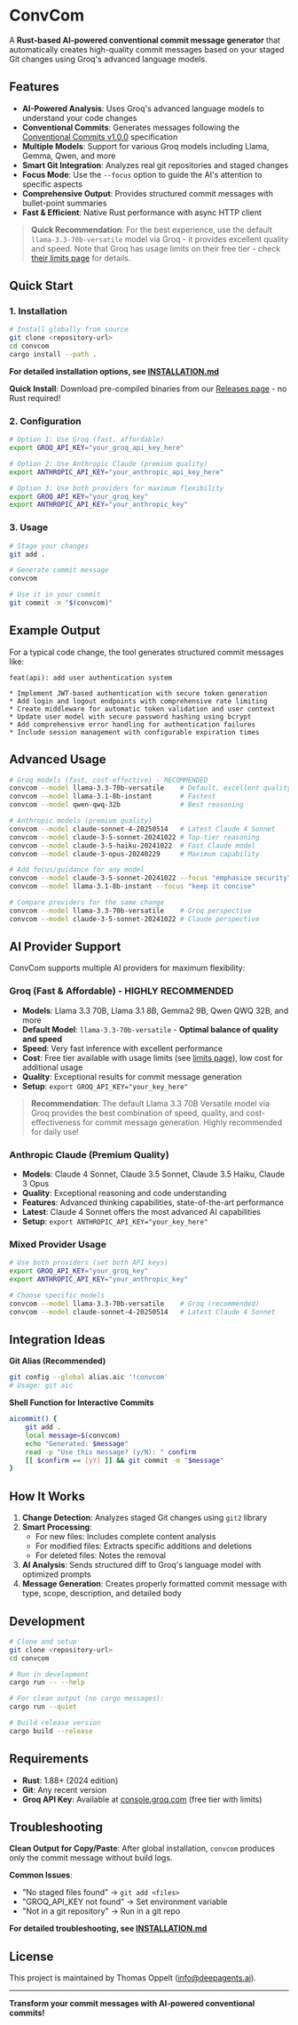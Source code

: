 # ConvCom

A **Rust-based AI-powered conventional commit message generator** that automatically creates high-quality commit messages based on your staged Git changes using Groq's advanced language models.

## Features

- **AI-Powered Analysis**: Uses Groq's advanced language models to understand your code changes
- **Conventional Commits**: Generates messages following the [Conventional Commits v1.0.0](https://www.conventionalcommits.org/) specification
- **Multiple Models**: Support for various Groq models including Llama, Gemma, Qwen, and more
- **Smart Git Integration**: Analyzes real git repositories and staged changes
- **Focus Mode**: Use the `--focus` option to guide the AI's attention to specific aspects
- **Comprehensive Output**: Provides structured commit messages with bullet-point summaries
- **Fast & Efficient**: Native Rust performance with async HTTP client

> **Quick Recommendation**: For the best experience, use the default `llama-3.3-70b-versatile` model via Groq - it provides excellent quality and speed. Note that Groq has usage limits on their free tier - check [their limits page](https://console.groq.com/dashboard/limits) for details.

## Quick Start

### 1. Installation

```bash
# Install globally from source
git clone <repository-url>
cd convcom
cargo install --path .
```

**For detailed installation options, see [INSTALLATION.md](INSTALLATION.md)**

**Quick Install**: Download pre-compiled binaries from our [Releases page](https://github.com/topp/convcom/releases) - no Rust required!

### 2. Configuration

```bash
# Option 1: Use Groq (fast, affordable)
export GROQ_API_KEY="your_groq_api_key_here"

# Option 2: Use Anthropic Claude (premium quality)  
export ANTHROPIC_API_KEY="your_anthropic_api_key_here"

# Option 3: Use both providers for maximum flexibility
export GROQ_API_KEY="your_groq_key"
export ANTHROPIC_API_KEY="your_anthropic_key"
```

### 3. Usage

```bash
# Stage your changes
git add .

# Generate commit message
convcom

# Use it in your commit
git commit -m "$(convcom)"
```

## Example Output

For a typical code change, the tool generates structured commit messages like:

```
feat(api): add user authentication system

* Implement JWT-based authentication with secure token generation
* Add login and logout endpoints with comprehensive rate limiting
* Create middleware for automatic token validation and user context
* Update user model with secure password hashing using bcrypt
* Add comprehensive error handling for authentication failures
* Include session management with configurable expiration times
```

## Advanced Usage

```bash
# Groq models (fast, cost-effective) - RECOMMENDED
convcom --model llama-3.3-70b-versatile    # Default, excellent quality & speed
convcom --model llama-3.1-8b-instant       # Fastest
convcom --model qwen-qwq-32b               # Best reasoning

# Anthropic models (premium quality)
convcom --model claude-sonnet-4-20250514   # Latest Claude 4 Sonnet
convcom --model claude-3-5-sonnet-20241022 # Top-tier reasoning
convcom --model claude-3-5-haiku-20241022  # Fast Claude model
convcom --model claude-3-opus-20240229     # Maximum capability

# Add focus/guidance for any model
convcom --model claude-3-5-sonnet-20241022 --focus "emphasize security"
convcom --model llama-3.1-8b-instant --focus "keep it concise"

# Compare providers for the same change
convcom --model llama-3.3-70b-versatile    # Groq perspective
convcom --model claude-3-5-sonnet-20241022 # Claude perspective
```

## AI Provider Support

ConvCom supports multiple AI providers for maximum flexibility:

### Groq (Fast & Affordable) - **HIGHLY RECOMMENDED**
- **Models**: Llama 3.3 70B, Llama 3.1 8B, Gemma2 9B, Qwen QWQ 32B, and more
- **Default Model**: `llama-3.3-70b-versatile` - **Optimal balance of quality and speed**
- **Speed**: Very fast inference with excellent performance
- **Cost**: Free tier available with usage limits (see [limits page](https://console.groq.com/dashboard/limits)), low cost for additional usage
- **Quality**: Exceptional results for commit message generation
- **Setup**: `export GROQ_API_KEY="your_key_here"`

> **Recommendation**: The default Llama 3.3 70B Versatile model via Groq provides the best combination of speed, quality, and cost-effectiveness for commit message generation. Highly recommended for daily use!

### Anthropic Claude (Premium Quality)  
- **Models**: Claude 4 Sonnet, Claude 3.5 Sonnet, Claude 3.5 Haiku, Claude 3 Opus
- **Quality**: Exceptional reasoning and code understanding
- **Features**: Advanced thinking capabilities, state-of-the-art performance
- **Latest**: Claude 4 Sonnet offers the most advanced AI capabilities
- **Setup**: `export ANTHROPIC_API_KEY="your_key_here"`

### Mixed Provider Usage
```bash
# Use both providers (set both API keys)
export GROQ_API_KEY="your_groq_key"
export ANTHROPIC_API_KEY="your_anthropic_key"

# Choose specific models
convcom --model llama-3.3-70b-versatile    # Groq (recommended)
convcom --model claude-sonnet-4-20250514   # Latest Claude 4 Sonnet
```

## Integration Ideas

**Git Alias (Recommended)**
```bash
git config --global alias.aic '!convcom'
# Usage: git aic
```

**Shell Function for Interactive Commits**
```bash
aicommit() {
    git add .
    local message=$(convcom)
    echo "Generated: $message"
    read -p "Use this message? (y/N): " confirm
    [[ $confirm == [yY] ]] && git commit -m "$message"
}
```

## How It Works

1. **Change Detection**: Analyzes staged Git changes using `git2` library
2. **Smart Processing**: 
   - For new files: Includes complete content analysis
   - For modified files: Extracts specific additions and deletions  
   - For deleted files: Notes the removal
3. **AI Analysis**: Sends structured diff to Groq's language model with optimized prompts
4. **Message Generation**: Creates properly formatted commit message with type, scope, description, and detailed body

## Development

```bash
# Clone and setup
git clone <repository-url>
cd convcom

# Run in development
cargo run -- --help

# For clean output (no cargo messages):
cargo run --quiet

# Build release version
cargo build --release
```

## Requirements

- **Rust**: 1.88+ (2024 edition)
- **Git**: Any recent version
- **Groq API Key**: Available at [console.groq.com](https://console.groq.com) (free tier with limits)

## Troubleshooting

**Clean Output for Copy/Paste**: After global installation, `convcom` produces only the commit message without build logs.

**Common Issues**:
- "No staged files found" → `git add <files>`
- "GROQ_API_KEY not found" → Set environment variable
- "Not in a git repository" → Run in a git repo

**For detailed troubleshooting, see [INSTALLATION.md](INSTALLATION.md)**

## License

This project is maintained by Thomas Oppelt (info@deepagents.ai).

---

**Transform your commit messages with AI-powered conventional commits!**
